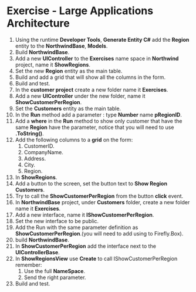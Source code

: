 ﻿# Exercise - Large Applications Architecture

1. Using the runtime **Developer Tools**, **Generate Entity C#** add the **Region** entity to the **NorthwindBase**, **Models**.
2. Build **NorthwindBase**.
3. Add a new **UIController** to the **Exercises** name space in **Northwind** project, name it **ShowRegions**.
4. Set the new **Region** entity as the main table.
5. Build and add a grid that will show all the columns in the form.
6. Build and test.
7. In the **customer project** create a new folder name it **Exercises**.
8. Add a new **UIController** under the new folder, name it **ShowCustomerPerRegion**.
9. Set the **Customers** entity as the main table.
10. In the **Run** method add a parameter : type **Number** name **pRegionID**.
11. Add a **where** in the **Run** method to show only customer that have the same **Region** have the parameter, notice that you will need to use **.ToString()**.
12. Add the following columns to a **grid** on the form:  
    1. CustomerID.
    2. CompanyName.
    3. Address.
    4. City.
    5. Region.
13. In **ShowRegions**.
14. Add a button to the screen, set the button text to **Show Region Customers**.
15. Try to call the **ShowCustomerPerRegion** from the button **click** event.
16. In **NorthwindBase** project, under **Customers** folder, create a new folder name it **Exercises**.
17. Add a new interface, name it **IShowCustomerPerRegion**.
18. Set the new interface to be public.
19. Add the Run with the same parameter definition as **ShowCustomerPerRegion**.(you will need to add using to Firefly.Box).
20. build **NorthwindBase**.
21. In **ShowCustomerPerRegion** add the interface next to the **UIControllerBase**.
22. In **ShowRegionsView** use **Create** to call IShowCustomerPerRegion remember:  
	1. Use the full **NameSpace**.  
	2. Send the right parameter.   
23. Build and test. 
